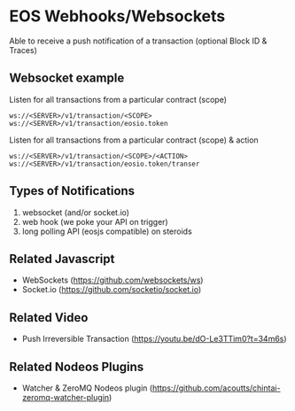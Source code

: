 # EOS Webhooks/Websockets

Able to receive a push notification of a transaction (optional Block ID & Traces)

## Websocket example

Listen for all transactions from a particular contract (scope)

```
ws://<SERVER>/v1/transaction/<SCOPE>
ws://<SERVER>/v1/transaction/eosio.token
```

Listen for all transactions from a particular contract (scope) & action

```
ws://<SERVER>/v1/transaction/<SCOPE>/<ACTION>
ws://<SERVER>/v1/transaction/eosio.token/transer
```

## Types of Notifications

1) websocket (and/or socket.io)
2) web hook (we poke your API on trigger)
3) long polling API (eosjs compatible) on steroids

## Related Javascript

- WebSockets (https://github.com/websockets/ws)
- Socket.io (https://github.com/socketio/socket.io)

## Related Video

- Push Irreversible Transaction (https://youtu.be/dO-Le3TTim0?t=34m6s)

## Related Nodeos Plugins

- Watcher & ZeroMQ Nodeos plugin (https://github.com/acoutts/chintai-zeromq-watcher-plugin)
